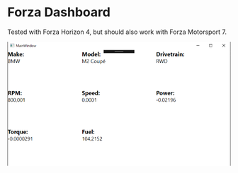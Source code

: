 # Forza Dashboard

Tested with Forza Horizon 4, but should also work with Forza Motorsport 7.

![](forza.PNG)
